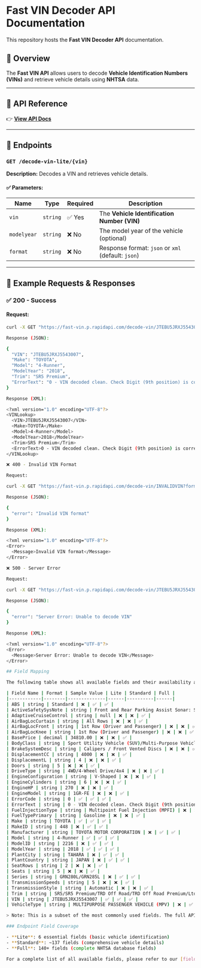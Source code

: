 # Fast VIN Decoder API Documentation

This repository hosts the **Fast VIN Decoder API** documentation.

## 🚀 Overview
The **Fast VIN API** allows users to decode **Vehicle Identification Numbers (VINs)** and retrieve vehicle details using **NHTSA** data.

---

## 🔗 API Reference
👉 **[View API Docs](https://petstore.swagger.io/?url=https://raw.githubusercontent.com/cmelo1/api-smith/main/fast-vin/docs/openapi.yaml)**

---

## 📌 Endpoints

### **`GET /decode-vin-lite/{vin}`**
**Description:** Decodes a VIN and retrieves vehicle details.

#### ✅ Parameters:
| Name       | Type     | Required | Description |
|------------|---------|----------|------------|
| `vin`      | `string` | ✅ Yes  | The **Vehicle Identification Number (VIN)** |
| `modelyear` | `string` | ❌ No  | The model year of the vehicle (optional) |
| `format`   | `string` | ❌ No  | Response format: `json` or `xml` (default: `json`) |

---

## 📄 Example Requests & Responses

### ✅ **200 - Success**
#### Request:
```bash
curl -X GET "https://fast-vin.p.rapidapi.com/decode-vin/JTEBU5JRXJ5543007?format=json"

Response (JSON):

{
  "VIN": "JTEBU5JRXJ5543007",
  "Make": "TOYOTA",
  "Model": "4-Runner",
  "ModelYear": "2018",
  "Trim": "SR5 Premium",
  "ErrorText": "0 - VIN decoded clean. Check Digit (9th position) is correct"
}

Response (XML):

<?xml version="1.0" encoding="UTF-8"?>
<VINLookup>
  <VIN>JTEBU5JRXJ5543007</VIN>
  <Make>TOYOTA</Make>
  <Model>4-Runner</Model>
  <ModelYear>2018</ModelYear>
  <Trim>SR5 Premium</Trim>
  <ErrorText>0 - VIN decoded clean. Check Digit (9th position) is correct</ErrorText>
</VINLookup>

❌ 400 - Invalid VIN Format

Request:

curl -X GET "https://fast-vin.p.rapidapi.com/decode-vin/INVALIDVIN?format=json"

Response (JSON):

{
  "error": "Invalid VIN format"
}

Response (XML):

<?xml version="1.0" encoding="UTF-8"?>
<Error>
  <Message>Invalid VIN format</Message>
</Error>

❌ 500 - Server Error

Request:

curl -X GET "https://fast-vin.p.rapidapi.com/decode-vin/JTEBU5JRXJ5543007?format=json"

Response (JSON):

{
  "error": "Server Error: Unable to decode VIN"
}

Response (XML):

<?xml version="1.0" encoding="UTF-8"?>
<Error>
  <Message>Server Error: Unable to decode VIN</Message>
</Error>

## Field Mapping

The following table shows all available fields and their availability across different API endpoints:

| Field Name | Format | Sample Value | Lite | Standard | Full |
|------------|--------|--------------|------|----------|------|
| ABS | string | Standard | ❌ | ✅ | ✅ |
| ActiveSafetySysNote | string | Front and Rear Parking Assist Sonar: Standard for Limited trim; Keyless Ignition: Standard for Limited trim | ❌ | ❌ | ✅ |
| AdaptiveCruiseControl | string | null | ❌ | ❌ | ✅ |
| AirBagLocCurtain | string | All Rows | ❌ | ❌ | ✅ |
| AirBagLocFront | string | 1st Row (Driver and Passenger) | ❌ | ❌ | ✅ |
| AirBagLocKnee | string | 1st Row (Driver and Passenger) | ❌ | ❌ | ✅ |
| BasePrice | decimal | 34810.00 | ❌ | ❌ | ✅ |
| BodyClass | string | Sport Utility Vehicle (SUV)/Multi-Purpose Vehicle (MPV) | ❌ | ❌ | ✅ |
| BrakeSystemDesc | string | Calipers / Front Vented Discs | ❌ | ❌ | ✅ |
| DisplacementCC | string | 4000 | ❌ | ❌ | ✅ |
| DisplacementL | string | 4 | ❌ | ❌ | ✅ |
| Doors | string | 5 | ❌ | ❌ | ✅ |
| DriveType | string | 4WD/4-Wheel Drive/4x4 | ❌ | ❌ | ✅ |
| EngineConfiguration | string | V-Shaped | ❌ | ❌ | ✅ |
| EngineCylinders | string | 6 | ❌ | ❌ | ✅ |
| EngineHP | string | 270 | ❌ | ❌ | ✅ |
| EngineModel | string | 1GR-FE | ❌ | ❌ | ✅ |
| ErrorCode | string | 0 | ✅ | ✅ | ✅ |
| ErrorText | string | 0 - VIN decoded clean. Check Digit (9th position) is correct | ✅ | ✅ | ✅ |
| FuelInjectionType | string | Multipoint Fuel Injection (MPFI) | ❌ | ❌ | ✅ |
| FuelTypePrimary | string | Gasoline | ❌ | ❌ | ✅ |
| Make | string | TOYOTA | ✅ | ✅ | ✅ |
| MakeID | string | 448 | ❌ | ✅ | ✅ |
| Manufacturer | string | TOYOTA MOTOR CORPORATION | ❌ | ✅ | ✅ |
| Model | string | 4-Runner | ✅ | ✅ | ✅ |
| ModelID | string | 2216 | ❌ | ✅ | ✅ |
| ModelYear | string | 2018 | ✅ | ✅ | ✅ |
| PlantCity | string | TAHARA | ❌ | ✅ | ✅ |
| PlantCountry | string | JAPAN | ❌ | ✅ | ✅ |
| SeatRows | string | 2 | ❌ | ❌ | ✅ |
| Seats | string | 5 | ❌ | ❌ | ✅ |
| Series | string | GRN280L/GRN285L | ❌ | ✅ | ✅ |
| TransmissionSpeeds | string | 5 | ❌ | ❌ | ✅ |
| TransmissionStyle | string | Automatic | ❌ | ❌ | ✅ |
| Trim | string | SR5/SR5 Premium/TRD Off Road/TRD Off Road Premium/Ltd/TRD Pro | ✅ | ✅ | ✅ |
| VIN | string | JTEBU5JRXJ5543007 | ✅ | ✅ | ✅ |
| VehicleType | string | MULTIPURPOSE PASSENGER VEHICLE (MPV) | ❌ | ✅ | ✅ |

> Note: This is a subset of the most commonly used fields. The full API response includes additional fields. Fields marked with ✅ are included in the respective endpoint response, while ❌ indicates the field is not available in that endpoint.

### Endpoint Field Coverage

- **Lite**: 6 essential fields (basic vehicle identification)
- **Standard**: ~137 fields (comprehensive vehicle details)
- **Full**: 140+ fields (complete NHTSA database fields)

For a complete list of all available fields, please refer to our [field-mapping.csv](./sample-responses/field-mapping.csv) file.
